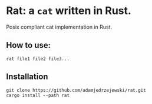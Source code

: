 # Rat: a `cat` written in Rust.

Posix compliant cat implementation in Rust.

## How to use:
```
rat file1 file2 file3...
```

## Installation
```
git clone https://github.com/adamjedrzejewski/rat.git
cargo install --path rat
```
